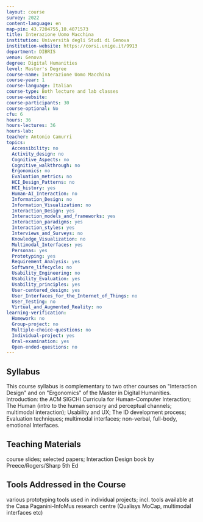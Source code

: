 ```yaml
---
layout: course
survey: 2022
content-language: en
map-pin: 43.7204755,10.4071573
title: Interazione Uomo Macchina
institution: Università degli Studi di Genova
institution-website: https://corsi.unige.it/9913 
department: DIBRIS
venue: Genova
degree: Digital Humanities
level: Master's Degree
course-name: Interazione Uomo Macchina
course-year: 1
course-language: Italian
course-type: Both lecture and lab classes
course-website: 
course-participants: 30
course-optional: No
cfu: 6
hours: 36
hours-lectures: 36
hours-lab: 
teacher: Antonio Camurri
topics: 
  Accessibility: no
  Activity_design: no
  Cognitive_Aspects: no
  Cognitive_walkthrough: no
  Ergonomics: no
  Evaluation_metrics: no
  HCI_Design_Patterns: no
  HCI_history: yes
  Human-AI_Interaction: no
  Information_Design: no
  Information_Visualization: no
  Interaction_Design: yes
  Interaction_models_and_frameworks: yes
  Interaction_paradigms: yes
  Interaction_styles: yes
  Interviews_and_Surveys: no
  Knowledge_Visualization: no
  Multimodal_Interfaces: yes
  Personas: yes
  Prototyping: yes
  Requirement_Analysis: yes
  Software_lifecycle: no
  Usability_Engineering: no
  Usability_Evaluation: yes
  Usability_principles: yes
  User-centered_design: yes
  User_Interfaces_for_the_Internet_of_Things: no
  User_Testing: no
  Virtual_and_Augmented_Reality: no
learning-verification: 
  Homework: no 
  Group-project: no 
  Multiple-choice-questions: no 
  Individual-project: yes 
  Oral-examination: yes 
  Open-ended-questions: no 
---
```



## Syllabus 
This course syllabus is complementary to two other courses on "Interaction Design" and on "Ergonomics" of the Master in Digital Humanities. Introduction: the ACM SIGCHI Curricula for Human-Computer Interaction; The Human (intro to the human sensory and perceptual channels; multimodal interaction); Usability and UX; The ID development process; Evaluation techniques; multimodal interfaces; non-verbal, full-body, emotional Interfaces.   

## Teaching Materials 
course slides; selected papers; Interaction Design book by Preece/Rogers/Sharp 5th Ed

## Tools Addressed in the Course 
various prototyping tools used in individual projects; incl. tools available at the Casa Paganini-InfoMus research centre (Qualisys MoCap, multimodal interfaces etc)
